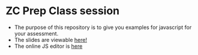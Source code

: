 # ZC Prep Class session
* The purpose of this repository is to give you examples for javascript for your assessment.
* The slides are viewable [here!](https://git-leon.github.io/myslides/zcpreparations-applicantprepclass.html#/)
* The online JS editor is [here](https://www.webtoolkitonline.com/javascript-tester.html)
